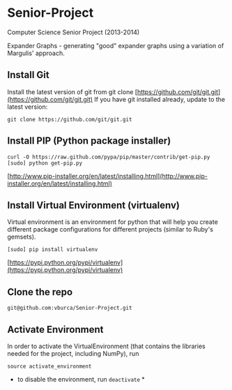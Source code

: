 Senior-Project
==============
Computer Science Senior Project (2013-2014)

Expander Graphs - generating "good" expander graphs using a variation of Margulis' approach.

## Install Git
Install the latest version of git from git clone [https://github.com/git/git.git](https://github.com/git/git.git)
If you have git installed already, update to the latest version:
    
    git clone https://github.com/git/git.git 


## Install PIP (Python package installer)

    curl -O https://raw.github.com/pypa/pip/master/contrib/get-pip.py
    [sudo] python get-pip.py

[http://www.pip-installer.org/en/latest/installing.html](http://www.pip-installer.org/en/latest/installing.html)


## Install Virtual Environment (virtualenv)
Virtual environment is an environment for python that will help you create different package configurations for different projects (similar to Ruby's gemsets).

    [sudo] pip install virtualenv

[https://pypi.python.org/pypi/virtualenv](https://pypi.python.org/pypi/virtualenv)


## Clone the repo

    git@github.com:vburca/Senior-Project.git


## Activate Environment
In order to activate the VirtualEnvironment (that contains the libraries needed for the project, including NumPy), run

    source activate_environment
* to disable the environment, run `deactivate` *
